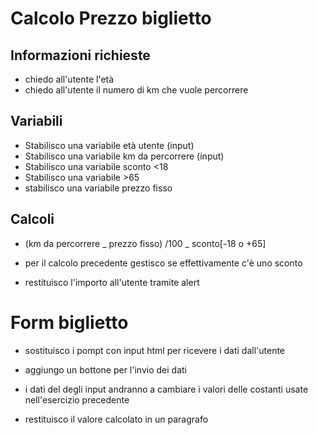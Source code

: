 # Calcolo Prezzo biglietto

## Informazioni richieste

- chiedo all'utente l'età
- chiedo all'utente il numero di km che vuole percorrere

## Variabili

- Stabilisco una variabile età utente (input)
- Stabilisco una variabile km da percorrere (input)
- Stabilisco una variabile sconto <18
- Stabilisco una variabile >65
- stabilisco una variabile prezzo fisso

## Calcoli

- (km da percorrere _ prezzo fisso) /100 _ sconto[-18 o +65]

- per il calcolo precedente gestisco se effettivamente c'è uno sconto

- restituisco l'importo all'utente tramite alert

# Form biglietto

- sostituisco i pompt con input html per ricevere i dati dall'utente

- aggiungo un bottone per l'invio dei dati

- i dati del degli input andranno a cambiare i valori delle costanti usate nell'esercizio precedente

- restituisco il valore calcolato in un paragrafo
